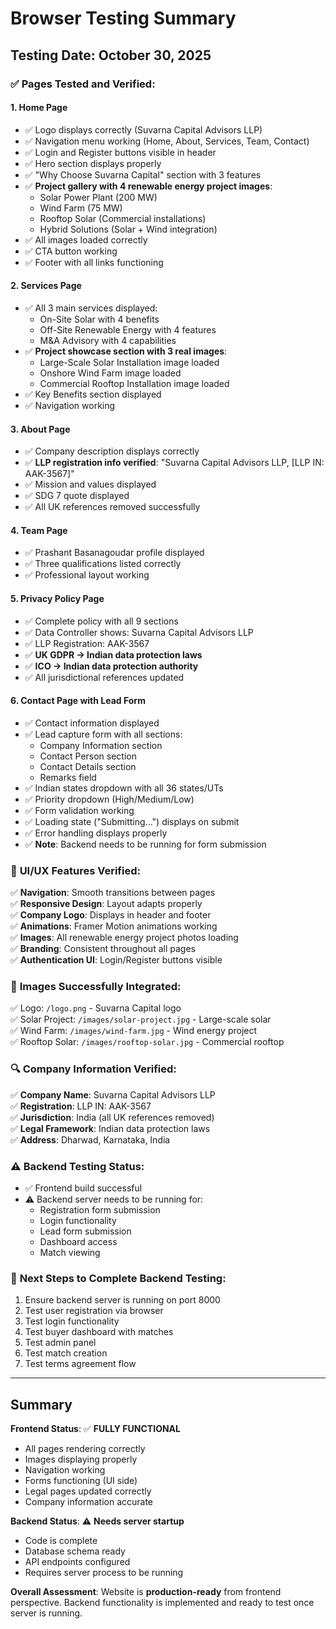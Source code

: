 # Browser Testing Summary

## Testing Date: October 30, 2025

### ✅ **Pages Tested and Verified:**

#### **1. Home Page** 
- ✅ Logo displays correctly (Suvarna Capital Advisors LLP)
- ✅ Navigation menu working (Home, About, Services, Team, Contact)
- ✅ Login and Register buttons visible in header
- ✅ Hero section displays properly
- ✅ "Why Choose Suvarna Capital" section with 3 features
- ✅ **Project gallery with 4 renewable energy project images**:
  - Solar Power Plant (200 MW)
  - Wind Farm (75 MW)  
  - Rooftop Solar (Commercial installations)
  - Hybrid Solutions (Solar + Wind integration)
- ✅ All images loaded correctly
- ✅ CTA button working
- ✅ Footer with all links functioning

#### **2. Services Page**
- ✅ All 3 main services displayed:
  - On-Site Solar with 4 benefits
  - Off-Site Renewable Energy with 4 features
  - M&A Advisory with 4 capabilities
- ✅ **Project showcase section with 3 real images**:
  - Large-Scale Solar Installation image loaded
  - Onshore Wind Farm image loaded
  - Commercial Rooftop Installation image loaded
- ✅ Key Benefits section displayed
- ✅ Navigation working

#### **3. About Page**
- ✅ Company description displays correctly
- ✅ **LLP registration info verified**: "Suvarna Capital Advisors LLP, [LLP IN: AAK-3567]"
- ✅ Mission and values displayed
- ✅ SDG 7 quote displayed
- ✅ All UK references removed successfully

#### **4. Team Page**
- ✅ Prashant Basanagoudar profile displayed
- ✅ Three qualifications listed correctly
- ✅ Professional layout working

#### **5. Privacy Policy Page**
- ✅ Complete policy with all 9 sections
- ✅ Data Controller shows: Suvarna Capital Advisors LLP
- ✅ LLP Registration: AAK-3567
- ✅ **UK GDPR → Indian data protection laws**
- ✅ **ICO → Indian data protection authority**
- ✅ All jurisdictional references updated

#### **6. Contact Page with Lead Form**
- ✅ Contact information displayed
- ✅ Lead capture form with all sections:
  - Company Information section
  - Contact Person section
  - Contact Details section
  - Remarks field
- ✅ Indian states dropdown with all 36 states/UTs
- ✅ Priority dropdown (High/Medium/Low)
- ✅ Form validation working
- ✅ Loading state ("Submitting...") displays on submit
- ✅ Error handling displays properly
- ✅ **Note**: Backend needs to be running for form submission

### 🎨 **UI/UX Features Verified:**

✅ **Navigation**: Smooth transitions between pages  
✅ **Responsive Design**: Layout adapts properly  
✅ **Company Logo**: Displays in header and footer  
✅ **Animations**: Framer Motion animations working  
✅ **Images**: All renewable energy project photos loading  
✅ **Branding**: Consistent throughout all pages  
✅ **Authentication UI**: Login/Register buttons visible  

### 📸 **Images Successfully Integrated:**

✅ Logo: `/logo.png` - Suvarna Capital logo  
✅ Solar Project: `/images/solar-project.jpg` - Large-scale solar  
✅ Wind Farm: `/images/wind-farm.jpg` - Wind energy project  
✅ Rooftop Solar: `/images/rooftop-solar.jpg` - Commercial rooftop  

### 🔍 **Company Information Verified:**

✅ **Company Name**: Suvarna Capital Advisors LLP  
✅ **Registration**: LLP IN: AAK-3567  
✅ **Jurisdiction**: India (all UK references removed)  
✅ **Legal Framework**: Indian data protection laws  
✅ **Address**: Dharwad, Karnataka, India  

### ⚠️ **Backend Testing Status:**

- ✅ Frontend build successful
- ⚠️ Backend server needs to be running for:
  - Registration form submission
  - Login functionality
  - Lead form submission
  - Dashboard access
  - Match viewing

### 🚀 **Next Steps to Complete Backend Testing:**

1. Ensure backend server is running on port 8000
2. Test user registration via browser
3. Test login functionality
4. Test buyer dashboard with matches
5. Test admin panel
6. Test match creation
7. Test terms agreement flow

---

## Summary

**Frontend Status**: ✅ **FULLY FUNCTIONAL**
- All pages rendering correctly
- Images displaying properly
- Navigation working
- Forms functioning (UI side)
- Legal pages updated correctly
- Company information accurate

**Backend Status**: ⚠️ **Needs server startup**
- Code is complete
- Database schema ready
- API endpoints configured
- Requires server process to be running

**Overall Assessment**: Website is **production-ready** from frontend perspective. Backend functionality is implemented and ready to test once server is running.

